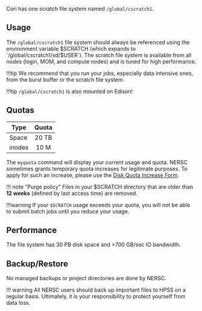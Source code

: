 Cori has one scratch file system named `/global/cscratch1`. 

## Usage

The `/global/cscratch1` file system should always be referenced using the environment variable $SCRATCH (which expands to `/global/cscratch1/sd/$USER`). The scratch file system is available from all nodes (login, MOM, and compute nodes) and is tuned for high performance. 

!!!tip
	We recommend that you run your jobs, especially data intensive ones, from the burst buffer or the scratch file system.
	
!!!tip
	`/global/cscratch1` is also mounted on Edison!

## Quotas

| Type   | Quota |
|--------|:-----:|
| Space  | 20 TB |
| inodes | 10 M  |

The `myquota` command will display your current usage and quota.  NERSC sometimes grants temporary quota increases for legitimate purposes. To apply for such an increase, please use the [Disk Quota Increase Form](http://www.nersc.gov/users/storage-and-file-systems/file-systems/data-storage-quota-increase-request/).

!!! note "Purge policy"
	Files in your $SCRATCH directory that are older than **12 weeks** (defined by last access time) are removed.
	
!!!warning
    If your `$SCRATCH` usage exceeds your quota, you will not be able to submit batch jobs until you reduce your usage.

## Performance

The file system has 30 PB disk space and >700 GB/sec IO bandwidth.

## Backup/Restore

No managed backups or project directories are done by NERSC.

!!! warning
	 All NERSC users should back up important files to HPSS on a regular basis.  Ultimately, it is your responsibility to protect yourself from data loss.
